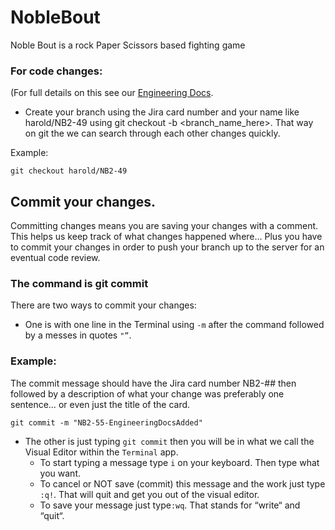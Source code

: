 # NobleBout
Noble Bout is a rock Paper Scissors based fighting game

### For code changes:
(For full details on this see our [Engineering Docs](https://noblesword.atlassian.net/wiki/spaces/NO/pages/2228225/Engineering+Guidelines#3.-Create-a-new-branch.).
- Create your branch using the Jira card number and your name like harold/NB2-49 using git checkout -b <branch_name_here>. That way on git the we can search through each other changes quickly.

Example:

```
git checkout harold/NB2-49
```

## Commit your changes.
Committing changes means you are saving your changes with a comment. This helps us keep track of what changes happened where… Plus you have to commit your changes in order to push your branch up to the server for an eventual code review.

### The command is git commit
There are two ways to commit your changes:
- One is with one line in the Terminal using `-m` after the command followed by a messes in quotes `"”`.

### Example:
The commit message should have the Jira card number NB2-## then followed by a description of what your change was preferably one sentence… or even just the title of the card.

```
git commit -m "NB2-55-EngineeringDocsAdded"
```

- The other is just typing `git commit` then you will be in what we call the Visual Editor within the `Terminal` app.
  - To start typing a message type `i` on your keyboard. Then type what you want.
  - To cancel or NOT save (commit) this message and the work just type `:q!`. That will quit and get you out of the visual editor.
  - To save your message just type`:wq`. That stands for “write“ and “quit“.
